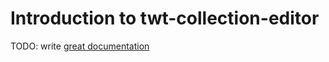 # Introduction to twt-collection-editor

TODO: write [great documentation](http://jacobian.org/writing/what-to-write/)
